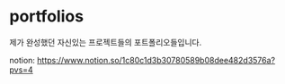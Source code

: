# portfolios
제가 완성했던 자신있는 프로젝트들의 포트폴리오들입니다.

notion: https://www.notion.so/1c80c1d3b30780589b08dee482d3576a?pvs=4
